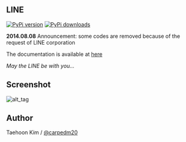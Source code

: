 LINE
----

[![PyPi version](https://pypip.in/v/line/badge.png)](https://pypi.python.org/pypi/line)
[![PyPi downloads](https://pypip.in/d/line/badge.png)](https://pypi.python.org/pypi/line)

**2014.08.08** Announcement: some codes are removed because of the request of LINE corporation

The documentation is available at [here](http://carpedm20.github.io/line/)

*May the LINE be with you...*


Screenshot
----------

![alt_tag](http://3.bp.blogspot.com/-FX3ONLEKBBY/U9xJD8JkJbI/AAAAAAAAF2Q/1E7VXOkvYAI/s1600/%E1%84%89%E1%85%B3%E1%84%8F%E1%85%B3%E1%84%85%E1%85%B5%E1%86%AB%E1%84%89%E1%85%A3%E1%86%BA+2014-08-02+%E1%84%8B%E1%85%A9%E1%84%8C%E1%85%A5%E1%86%AB+10.47.15.png)


Author
------

Taehoon Kim / [@carpedm20](http://carpedm20.github.io/about/)


